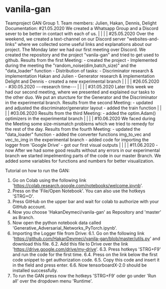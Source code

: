 # vanila-gan
 Teamproject GAN Group 1.
 Team members: Julien, Hakan, Dennis, Delight
Documentation:
#21.05.2020
We created a Whatsapp Group and a Discord sever to be better in contact with each of us.
|
|
|
|
#25.05.2020
Over the weekend, we created a text-channel on our Discord server "websites-and-links" where we collected some useful links and explanations about our project.
The Monday later we had our first meeting over Discord. We created the repository and the project "vanila-gan" and tried to get used to github.
Results from the first Meeting:
	- created the project
	- Implemented during the meeting the "random_noise(dim,batch_size)" and the "data_loader" function
	- Distribution of tasks:
		- Discriminator research & implementation Hakan and Julien
		- Generator research & implementation Delight and Dennis
		- created a new experimental branch
|
|
|
|
#26.05.2020 - #30.05.2020
---research time---
|
|
|
|
#31.05.2020
Later this week we had our second meeting, where we presented and explained our tasks to the other duo.
We put an sturcture for the Generator and the Discriminator in the experimental branch.
Results from the second Meeting:
	- updated and adjusted the discriminator/generator layout 
	- added the train function
|
|
|
|
#03.06.2020
Results from the third Meeting:
	- added the optim.Adam() optimizers in the experimental branch
|
|
|
|
#10.06.2020
We faced during the Meeting some size-mismatch problems which we tried to remedy for the rest of the day.
Results from the fourth Meeting:
	- updated the "data_loader" function
	- added the converter functions img_to_vec and vec_to_img in the experimental branch
	- added code for importing the logger from 'Google Drive'
	- got our first visual outputs
|
|
|
|
#11.06.2020 - now
After we had some good results without any errors in our experimental branch we started impelmenting parts of the code in our master Branch.
We added some variables for functions and numbers for better visualization.


Tutorial on how to run the GAN:

1. Go on Colab using the following link 'https://colab.research.google.com/notebooks/welcome.ipynb'.
2. Press on the 'File/Open Notebook'. You can also use the hotkeys 'STRG+O'.
3. Press GitHub on the upper bar and wait for colab to authorize with your GitHub account.
4. Now you choose 'HakanDeymeci/vanila-gan' as Repository and 'master' as Branch.
5. Now open the python notebook data called 'Generative_Adversarial_Networks_PyTorch.ipynb'.
6. Importing the Logger file from Drive:
	6.1. Go on the following link 'https://github.com/HakanDeymeci/vanila-gan/blob/master/utils.py' and download this file.
	6.2. Add this file to Drive over the link 'https://drive.google.com/drive/my-drive'.
	6.3. Press hotkeys 'STRG+F9' and run the code for the first time.
	6.4. Press on the link below the first code snippet to get authorization code.
	6.5. Copy this code and insert it in the field and press enter.
	6.6. Now tensorboardX-2.0 should be installed successfully.
7. To run the GAN press now the hotkeys 'STRG+F9' oder go under 'Run all' over the dropdown menu 'Runtime'.





	

 




